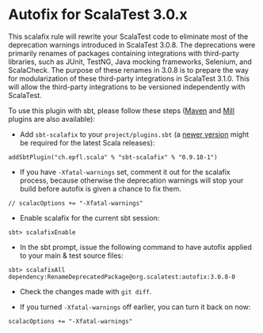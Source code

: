 # Autofix for ScalaTest 3.0.x
This scalafix rule will rewrite your ScalaTest code to eliminate most of the deprecation warnings
introduced in ScalaTest 3.0.8. The deprecations were primarily renames of packages containing integrations with
third-party libraries, such as JUnit, TestNG, Java mocking frameworks, Selenium, and ScalaCheck. The purpose
of these renames in 3.0.8 is to prepare the way for modularization of these third-party integrations in 
ScalaTest 3.1.0. This will allow the third-party integrations to be versioned independently with ScalaTest.

To use this plugin with sbt, please follow these steps ([Maven](https://github.com/evis/scalafix-maven-plugin)
and [Mill](https://github.com/joan38/mill-scalafix) plugins are also available):

  - Add `sbt-scalafix` to your `project/plugins.sbt` (a [newer version](https://github.com/scalacenter/sbt-scalafix/releases) might be required for the latest Scala releases):

```
addSbtPlugin("ch.epfl.scala" % "sbt-scalafix" % "0.9.18-1")
```

  - If you have `-Xfatal-warnings` set, comment it out for the scalafix process, because otherwise
    the deprecation warnings will stop your build before autofix is given a chance to fix them.

```
// scalacOptions += "-Xfatal-warnings"
```

  - Enable scalafix for the current sbt session:

```
sbt> scalafixEnable
```

  - In the sbt prompt, issue the following command to have autofix applied to your main & test source files: 
  
```
sbt> scalafixAll dependency:RenameDeprecatedPackage@org.scalatest:autofix:3.0.8-0
```

  - Check the changes made with `git diff`.

  - If you turned `-Xfatal-warnings` off earlier, you can turn it back on now:

```
scalacOptions += "-Xfatal-warnings"
```
  

